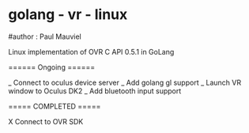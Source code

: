 # golang - vr - linux
#author : Paul Mauviel

Linux implementation of OVR C API 0.5.1 in GoLang

====== Ongoing ======

_ Connect to oculus device server
_ Add golang gl support
_ Launch VR window to Oculus DK2
_ Add bluetooth input support

===== COMPLETED =====

X Connect to OVR SDK
